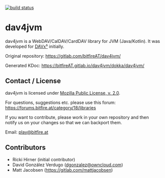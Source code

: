 
[![build status](https://gitlab.com/bitfireAT/dav4jvm/badges/master/build.svg)](https://gitlab.com/bitfireAT/dav4jvm/commits/master)


# dav4jvm

dav4jvm is a WebDAV/CalDAV/CardDAV library for JVM (Java/Kotlin). It was
developed for [DAVx⁵](https://www.davx5.com) initially.

Original repository: https://gitlab.com/bitfireAT/dav4jvm/

Generated KDoc: https://bitfireAT.gitlab.io/dav4jvm/dokka/dav4jvm/


## Contact / License

dav4jvm is licensed under [Mozilla Public License, v. 2.0](LICENSE).

For questions, suggestions etc. please use this forum:
https://forums.bitfire.at/category/18/libraries

If you want to contribute, please work in your own repository and then
notify us on your changes so that we can backport them.

Email: [play@bitfire.at](mailto:play@bitfire.at)


## Contributors

  * Ricki Hirner (initial contributor)
  * David González Verdugo (dgonzalez@owncloud.com)
  * Matt Jacobsen (https://gitlab.com/mattjacobsen)

